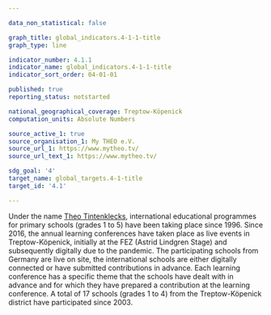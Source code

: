 ```yaml
---

data_non_statistical: false

graph_title: global_indicators.4-1-1-title
graph_type: line

indicator_number: 4.1.1
indicator_name: global_indicators.4-1-1-title
indicator_sort_order: 04-01-01

published: true
reporting_status: notstarted

national_geographical_coverage: Treptow-Köpenick
computation_units: Absolute Numbers

source_active_1: true
source_organisation_1: My THEO e.V.
source_url_1: https://www.mytheo.tv/
source_url_text_1: https://www.mytheo.tv/

sdg_goal: '4'
target_name: global_targets.4-1-title
target_id: '4.1'

---
```


Under the name [Theo Tintenklecks](https://www.mytheo.tv/), international educational programmes for primary schools (grades 1 to 5) have been taking place since 1996. Since 2016, the annual learning conferences have taken place as live events in Treptow-Köpenick, initially at the FEZ (Astrid Lindgren Stage) and subsequently digitally due to the pandemic. The participating schools from Germany are live on site, the international schools are either digitally connected or have submitted contributions in advance. Each learning conference has a specific theme that the schools have dealt with in advance and for which they have prepared a contribution at the learning conference. A total of 17 schools (grades 1 to 4) from the Treptow-Köpenick district have participated since 2003.
